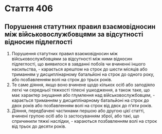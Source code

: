 Cтаття 406
====
Порушення статутних правил взаємовідносин між військовослужбовцями за відсутності відносин підлеглості
----
1. Порушення статутних правил взаємовідносин між військовослужбовцями за відсутності між ними відносин підлеглості, що виявилося в завданні побоїв чи вчиненні іншого насильства, -
карається арештом на строк до шести місяців або триманням у дисциплінарному батальйоні на строк до одного року, або позбавленням волі на строк до трьох років.
2. Те саме діяння, якщо воно вчинене щодо кількох осіб або заподіяло легкі чи середньої тяжкості тілесні ушкодження, а також таке, що має характер знущання або глумлення над військовослужбовцем, -
карається триманням у дисциплінарному батальйоні на строк до двох років або позбавленням волі на строк від двох до п'яти років.
3. Діяння, передбачені частинами першою або другою цієї статті, вчинені групою осіб або із застосуванням зброї, або такі, що спричинили тяжкі наслідки, -
караються позбавленням волі на строк від трьох до десяти років.
